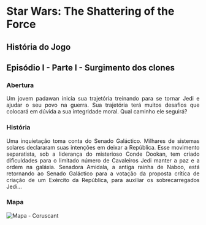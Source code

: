 # **Star Wars: The Shattering of the Force**

## **História do Jogo**

## **Episódio I - Parte I - Surgimento dos clones**

### **Abertura**

<p style='text-align: justify;'>Um jovem padawan inicia sua trajetória treinando para se tornar Jedi e ajudar o seu povo na guerra. Sua trajetória terá muitos desafios que colocará em dúvida a sua integridade moral. Qual caminho ele seguirá?</p>

### **História**

<p style='text-align: justify;'>Uma inquietação toma conta do Senado Galáctico. Milhares de sistemas solares declararam suas intenções em deixar a República. Esse movimento separatista, sob a liderança do misterioso Conde Dookan, tem criado dificuldades para o limitado número de Cavaleiros Jedi manter a paz e a ordem na galáxia. Senadora Amidala, a antiga rainha de Naboo, está retornando ao Senado Galáctico para a votação da proposta crítica de criação de um Exército da República, para auxiliar os sobrecarregados Jedi...</p>

### **Mapa**

![Mapa - Coruscant](../assets/mapaCoruscant.png)

